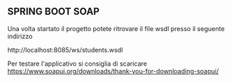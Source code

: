 ## SPRING BOOT SOAP
Una volta startato il progetto potete ritrovare il file wsdl presso il seguente indirizzo

http://localhost:8085/ws/students.wsdl

Per testare l'applicativo si consiglia di scaricare https://www.soapui.org/downloads/thank-you-for-downloading-soapui/